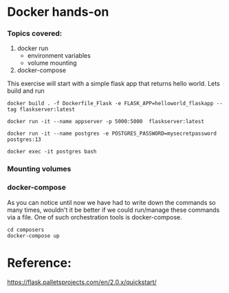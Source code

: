 
# Docker hands-on

### Topics covered:
1. docker run
    - environment variables
    - volume mounting
2. docker-compose


This exercise will start with a simple flask app that returns hello world. Lets build and run 
```
docker build . -f Dockerfile_Flask -e FLASK_APP=helloworld_flaskapp --tag flaskserver:latest
```
```
docker run -it --name appserver -p 5000:5000  flaskserver:latest
```
```
docker run -it --name postgres -e POSTGRES_PASSWORD=mysecretpassword postgres:13
```
```
docker exec -it postgres bash
```

### Mounting volumes


### docker-compose
As you can notice until now we have had to write down the commands so many times, wouldn't it be better if we could run/manage these commands via a file. One of such orchestration tools is docker-compose.

```
cd composers
docker-compose up
```



# Reference:
https://flask.palletsprojects.com/en/2.0.x/quickstart/
